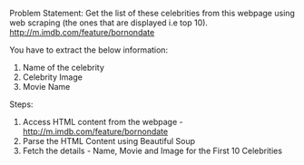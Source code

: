 Problem Statement:
Get the list of these celebrities from this webpage using web scraping (the ones that are displayed i.e top 10). 
http://m.imdb.com/feature/bornondate


You have to extract the below information:
1. Name of the celebrity
2. Celebrity Image
3. Movie Name


Steps:
1. Access HTML content from the webpage - http://m.imdb.com/feature/bornondate
2. Parse the HTML Content using Beautiful Soup
3. Fetch the details - Name, Movie and Image for the First 10 Celebrities
